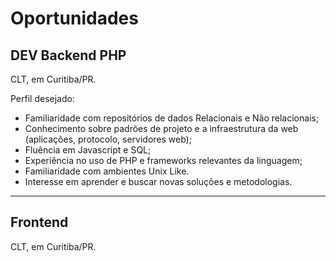 # Oportunidades

## DEV Backend PHP

CLT, em Curitiba/PR.

Perfil desejado:

* Familiaridade com repositórios de dados Relacionais e Não relacionais;
* Conhecimento sobre padrões de projeto e a infraestrutura da web (aplicações, protocolo, servidores web);
* Fluência em Javascript e SQL;
* Experiência no uso de PHP e frameworks relevantes da linguagem;
* Familiaridade com ambientes Unix Like.
* Interesse em aprender e buscar novas soluções e metodologias.


---

## Frontend

CLT, em Curitiba/PR.
